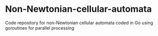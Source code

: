# Non-Newtonian-cellular-automata
Code repository for non-Newtonian cellular automata coded in Go using goroutines for parallel processing 
